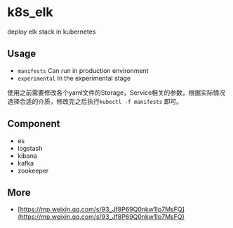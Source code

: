 # k8s_elk
deploy elk stack in kubernetes

## Usage
- `manifests` Can run in production environment
- `experimental` In the experimental stage

使用之前需要修改各个yaml文件的Storage，Service相关的参数，根据实际情况选择合适的介质，修改完之后执行`kubectl -f manifests` 即可。


## Component
- es
- logstash
- kibana
- kafka
- zookeeper



## More
- [https://mp.weixin.qq.com/s/93_Jf8P69Q0nkw1Ip7MsFQ](https://mp.weixin.qq.com/s/93_Jf8P69Q0nkw1Ip7MsFQ)

